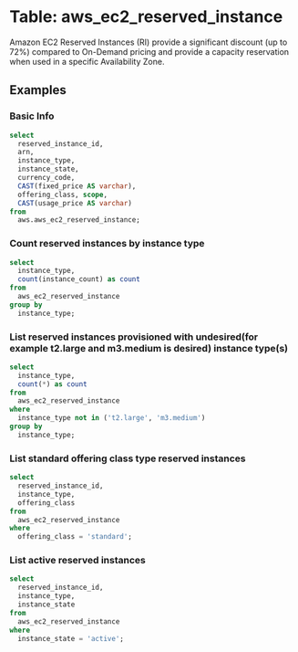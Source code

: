 # Table: aws_ec2_reserved_instance

Amazon EC2 Reserved Instances (RI) provide a significant discount (up to 72%) compared to On-Demand pricing and provide a capacity reservation when used in a specific Availability Zone.

## Examples

### Basic Info

```sql
select 
  reserved_instance_id, 
  arn, 
  instance_type, 
  instance_state, 
  currency_code, 
  CAST(fixed_price AS varchar), 
  offering_class, scope, 
  CAST(usage_price AS varchar)
from 
  aws.aws_ec2_reserved_instance;
```

### Count reserved instances by instance type

```sql
select
  instance_type,
  count(instance_count) as count
from
  aws_ec2_reserved_instance
group by
  instance_type;
```

### List reserved instances provisioned with undesired(for example t2.large and m3.medium is desired) instance type(s)

```sql
select
  instance_type,
  count(*) as count
from
  aws_ec2_reserved_instance
where
  instance_type not in ('t2.large', 'm3.medium')
group by
  instance_type;
```

### List standard offering class type reserved instances

```sql
select
  reserved_instance_id,
  instance_type,
  offering_class
from
  aws_ec2_reserved_instance
where
  offering_class = 'standard';
```

### List active reserved instances

```sql
select 
  reserved_instance_id,
  instance_type,
  instance_state
from 
  aws_ec2_reserved_instance
where
  instance_state = 'active';
```